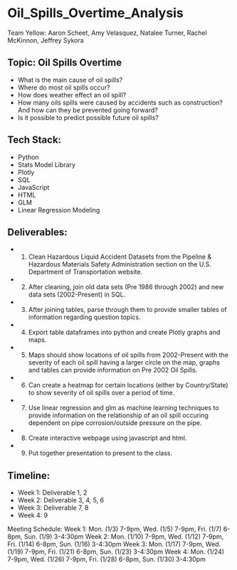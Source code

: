 # Oil_Spills_Overtime_Analysis
Team Yellow: Aaron Scheet, Amy Velasquez, Natalee Turner, Rachel McKinnon, Jeffrey Sykora

## Topic: Oil Spills Overtime
- What is the main cause of oil spills?
- Where do most oil spills occur?
- How does weather effect an oil spill?
- How many oils spills were caused by accidents such as construction? And how can they be prevented going forward?
- Is it possible to predict possible future oil spills?

## Tech Stack:
- Python
- Stats Model Library
- Plotly
- SQL
- JavaScript
- HTML
- GLM
- Linear Regression Modeling

## Deliverables:
- 1. Clean Hazardous Liquid Accident Datasets from the Pipeline & Hazardous Materials Safety Administration section on the U.S. Department of Transportation website.
- 2. After cleaning, join old data sets (Pre 1986 through 2002) and new data sets (2002-Present) in SQL.
- 3. After joining tables, parse through them to provide smaller tables of information regarding question topics.
- 4. Export table dataframes into python and create Plotly graphs and maps.
- 5. Maps should show locations of oil spills from 2002-Present with the severity of each oil spill having a larger circle on the map, graphs and tables can provide information on Pre 2002 Oil Spills.
- 6. Can create a heatmap for certain locations (either by Country/State) to show severity of oil spills over a period of time.
- 7. Use linear regression and glm as machine learning techniques to provide information on the relationship of an oil spill occuring dependent on pipe corrosion/outside pressure on the pipe.
- 8. Create interactive webpage using javascript and html.
- 9. Put together presentation to present to the class.

## Timeline:
- Week 1: Deliverable 1, 2
- Week 2: Deliverable 3, 4, 5, 6
- Week 3: Deliverable 7, 8
- Week 4: 9

Meeting Schedule:
Week 1: Mon. (1/3)  7-9pm, Wed. (1/5)  7-9pm, Fri. (1/7)  6-8pm, Sun. (1/9)  3-4:30pm
Week 2: Mon. (1/10) 7-9pm, Wed. (1/12) 7-9pm, Fri. (1/14) 6-8pm, Sun. (1/16) 3-4:30pm
Week 3: Mon. (1/17) 7-9pm, Wed. (1/19) 7-9pm, Fri. (1/21) 6-8pm, Sun. (1/23) 3-4:30pm
Week 4: Mon. (1/24) 7-9pm, Wed. (1/26) 7-9pm, Fri. (1/28) 6-8pm, Sun. (1/30) 3-4:30pm
